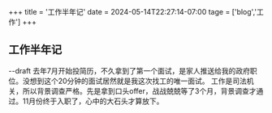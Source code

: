 +++
title = '工作半年记'
date = 2024-05-14T22:27:14-07:00
tage = ['blog','工作']
+++
## 工作半年记  
--draft
去年7月开始投简历，不久拿到了第一个面试，是家人推送给我的政府职位。<!--more-->没想到这个20分钟的面试居然就是我这次找工的唯一面试。
工作是司法机关，所以背景调查严格。先是拿到口头offer，战战兢兢等了3个月，背景调查才通过。11月份终于入职了，心中的大石头才算放下。